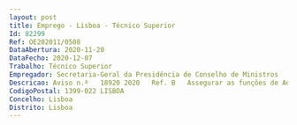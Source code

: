 ```yaml
--- 
layout: post
title: Emprego - Lisboa - Técnico Superior
Id: 82299
Ref: OE202011/0508
DataAbertura: 2020-11-20
DataFecho: 2020-12-07
Trabalho: Técnico Superior
Empregador: Secretaria-Geral da Presidência de Conselho de Ministros
Descricao: Aviso n.º   18920 2020   Ref. B   Assegurar as funções de Administrador do Sistema GeADaP da SGPCM  exercer as funções deInterlocutor na matéria junto das restantes unidades orgânicas da SGPCM  apoiar os dirigentesna elaboração e preparação dos objetivos dos trabalhadores das unidades orgânicas (UO) proceder à validação das fichas de avaliação de desempenho após contratualização dosobjetivos entre avaliador avaliado  assegurar a receção e a manutenção na DSRH, dos originais das fichas de avaliação de desempenho de todas as UO da SGPCM durante a execução do SIADAP  monitorizar a execução dos objetivos do SIADAP ao longo do biénio em articulação com os dirigentes das UO por forma a garantir o cumprimento dos prazos fixados  assegurar o apoio jurídico em matéria de SIADAP em todas as peças procedimentais no âmbito do SIADAP 2 e 3, de esclarecimento de dúvidas colocadas e em sede de impugnação administrativa das decisões  elaborar documentos de apoio na matéria.
CodigoPostal: 1399-022 LISBOA
Concelho: Lisboa
Distrito: Lisboa
--- 
```

